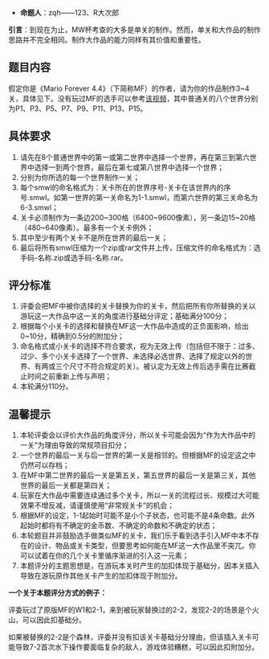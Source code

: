 - **命题人**：zqh——123、R大次郎

**引言**：到现在为止，MW杯考查的大多是单关的制作。然而，单关和大作品的制作思路并不完全相同。制作大作品的能力同样有其价值和重要性。

## 题目内容

假定你是《Mario Forever 4.4》（下简称MF）的作者，请为你的作品制作3~4关，具体见下。没有玩过MF的选手可以参考[该视频](https://www.bilibili.com/video/BV1Zx411W7HM)，其中普通关的八个世界分别为P1、P3、P5、P7、P9、P11、P13、P15。

## 具体要求

1. 请先在8个普通世界中的第一或第二世界中选择一个世界，再在第三到第六世界中选择一到两个世界，最后在第七或第八世界中选择一个世界；
2. 分别为你所选的每一个世界制作一关；
3. 每个smwl的命名格式为：关卡所在的世界序号-关卡在该世界内的序号.smwl。如第一世界的第一关命名为1-1.smwl，而第六世界的第三关命名为6-3.smwl；
4. 关卡必须制作为一条边200~300格（6400~9600像素），另一条边15~20格（480~640像素）。最多有一个关卡例外；
5. 其中至少有两个关卡不是所在世界的最后一关；
6. 最后将所有smwl压缩为一个zip或rar文件并上传，压缩文件的命名格式为：选手码-名称.zip或选手码-名称.rar。

## 评分标准

1. 评委会把MF中被你选择的关卡替换为你的关卡，然后把所有你所替换的关以游玩这一大作品中这一关的角度进行基础分评定；基础满分100分；
2. 根据每个小关卡的选择和替换在MF这一大作品中造成的正负面影响，给出0~10分，精确到0.5分的附加分；
3. 命名格式或小关卡的选择不符合要求，视为无效上传（包括但不限于：过多、过少、多个小关卡选择了一个世界、未选择必选世界、选择了规定以外的世界、有两或三个尺寸不符合规定的关）。被认定为无效上传后选手需在比赛截止时间之前重新上传与声明；
4. 本轮满分110分。

## 温馨提示

1. 本轮评委会以评价大作品的角度评分，所以关卡可能会因为“作为大作品中的一关”为理由导致的常规项目扣分；
2. 一个世界的最后一关与后一世界的第一关是相邻的。但根据MF的设定这之中仍然可以存档；
3. 在MF中第二世界的最后一关是第五关，第五世界的最后一关是第三关，其他世界的最后一关都是第四关；
4. 玩家在大作品中需要连续通过多个关卡，所以一关的流程过长、规模过大可能效果不增反减，请谨慎使用“非常规关卡”的机会；
5. 根据MF的设定，1-1起始时可能不是小个子状态，也可能不是4条命数。此外起始时都将有不确定的金币数、不确定的命数和不确定的状态；
6. 本轮题目并非鼓励选手做类似MF的关卡，我们乐于看到选手引入MF中本不存在的设计、物品或关卡类型，但要思考如何能在MF这一大作品里不突兀。你可以试着在你的几个关卡里循序渐进的引入这一元素；
7. 本题评分的主题思想是，在游玩本关时产生的加扣体现于基础分，因本关插入导致在游玩原作其他关卡产生的加扣体现于附加分。

**一个关于本题评分方式的例子：**

评委玩过了原版MF的W1和2-1，来到被玩家替换过的2-2，发现2-2的场景是个火山，可以因此扣基础分。

如果被替换的2-2是个森林，评委并没有扣该关卡基础分分理由，但该插入关卡可能导致7-2首次水下操作要面临复杂的敌人，游戏体验糟糕，可以因此扣附加分。